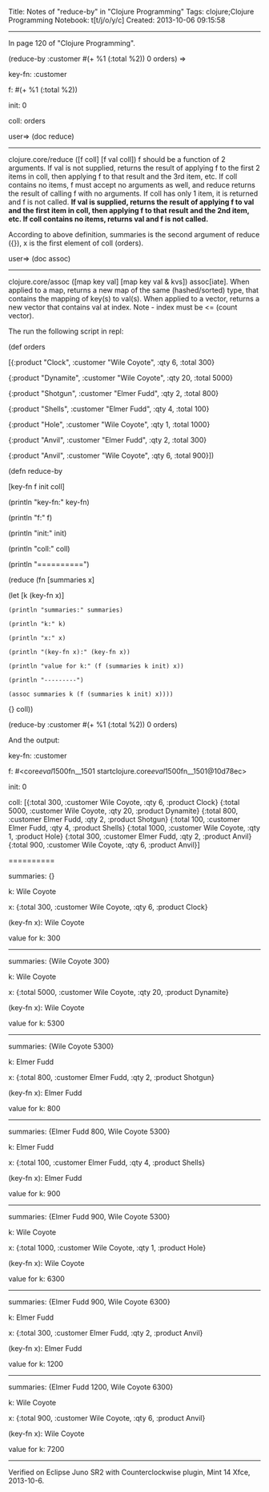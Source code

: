 Title: Notes of "reduce-by" in "Clojure Programming"
Tags: clojure;Clojure Programming
Notebook: t[t/j/o/y/c]
Created: 2013-10-06 09:15:58

------

In page 120 of "Clojure Programming".

 

(reduce-by :customer #(+ %1 (:total %2)) 0 orders) => 

 

key-fn: :customer

f: #(+ %1 (:total %2))

init: 0

coll: orders

 

user=> (doc reduce)

------------------------- 
clojure.core/reduce 
([f coll] [f val coll]) 
 f should be a function of 2 arguments. If val is not supplied, 
 returns the result of applying f to the first 2 items in coll, then 
 applying f to that result and the 3rd item, etc. If coll contains no 
 items, f must accept no arguments as well, and reduce returns the 
 result of calling f with no arguments. If coll has only 1 item, it 
 is returned and f is not called. **If val is supplied, returns the 
 result of applying f to val and the first item in coll, then 
 applying f to that result and the 2nd item, etc. If coll contains no 
 items, returns val and f is not called.** 

 

According to above definition, summaries is the second argument of reduce ({}), x is the first element of coll (orders).

 

user=> (doc assoc)

------------------------- 
clojure.core/assoc 
([map key val] [map key val & kvs]) 
 assoc[iate]. When applied to a map, returns a new map of the 
 same (hashed/sorted) type, that contains the mapping of key(s) to 
 val(s). When applied to a vector, returns a new vector that 
 contains val at index. Note - index must be <= (count vector). 

 

The run the following script in repl:

 

(def orders

 [{:product "Clock", :customer "Wile Coyote", :qty 6, :total 300}

{:product "Dynamite", :customer "Wile Coyote", :qty 20, :total 5000}

{:product "Shotgun", :customer "Elmer Fudd", :qty 2, :total 800}

{:product "Shells", :customer "Elmer Fudd", :qty 4, :total 100}

{:product "Hole", :customer "Wile Coyote", :qty 1, :total 1000}

{:product "Anvil", :customer "Elmer Fudd", :qty 2, :total 300}

{:product "Anvil", :customer "Wile Coyote", :qty 6, :total 900}])

 

(defn reduce-by

 [key-fn f init coll]

 (println "key-fn:" key-fn)

 (println "f:" f)

 (println "init:" init)

 (println "coll:" coll)

 (println "==========")

 (reduce (fn [summaries x]

   (let [k (key-fn x)]

    (println "summaries:" summaries)

    (println "k:" k)

    (println "x:" x)

    (println "(key-fn x):" (key-fn x))

    (println "value for k:" (f (summaries k init) x))

    (println "---------")

    (assoc summaries k (f (summaries k init) x))))

   {} coll))

 

(reduce-by :customer #(+ %1 (:total %2)) 0 orders)

 

And the output:

 

key-fn: :customer

f: #<core$eval1500$fn__1501 startclojure.core$eval1500$fn__1501@10d78ec>

init: 0

coll: [{:total 300, :customer Wile Coyote, :qty 6, :product Clock} {:total 5000, :customer Wile Coyote, :qty 20, :product Dynamite} {:total 800, :customer Elmer Fudd, :qty 2, :product Shotgun} {:total 100, :customer Elmer Fudd, :qty 4, :product Shells} {:total 1000, :customer Wile Coyote, :qty 1, :product Hole} {:total 300, :customer Elmer Fudd, :qty 2, :product Anvil} {:total 900, :customer Wile Coyote, :qty 6, :product Anvil}]

==========

summaries: {}

k: Wile Coyote

x: {:total 300, :customer Wile Coyote, :qty 6, :product Clock}

(key-fn x): Wile Coyote

value for k: 300

---------

summaries: {Wile Coyote 300}

k: Wile Coyote

x: {:total 5000, :customer Wile Coyote, :qty 20, :product Dynamite}

(key-fn x): Wile Coyote

value for k: 5300

---------

summaries: {Wile Coyote 5300}

k: Elmer Fudd

x: {:total 800, :customer Elmer Fudd, :qty 2, :product Shotgun}

(key-fn x): Elmer Fudd

value for k: 800

---------

summaries: {Elmer Fudd 800, Wile Coyote 5300}

k: Elmer Fudd

x: {:total 100, :customer Elmer Fudd, :qty 4, :product Shells}

(key-fn x): Elmer Fudd

value for k: 900

---------

summaries: {Elmer Fudd 900, Wile Coyote 5300}

k: Wile Coyote

x: {:total 1000, :customer Wile Coyote, :qty 1, :product Hole}

(key-fn x): Wile Coyote

value for k: 6300

---------

summaries: {Elmer Fudd 900, Wile Coyote 6300}

k: Elmer Fudd

x: {:total 300, :customer Elmer Fudd, :qty 2, :product Anvil}

(key-fn x): Elmer Fudd

value for k: 1200

---------

summaries: {Elmer Fudd 1200, Wile Coyote 6300}

k: Wile Coyote

x: {:total 900, :customer Wile Coyote, :qty 6, :product Anvil}

(key-fn x): Wile Coyote

value for k: 7200

---------

 

Verified on Eclipse Juno SR2 with Counterclockwise plugin, Mint 14 Xfce, 2013-10-6.